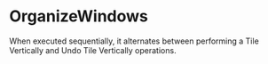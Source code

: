 OrganizeWindows
===============

When executed sequentially, it alternates between performing a Tile Vertically and Undo Tile Vertically operations.